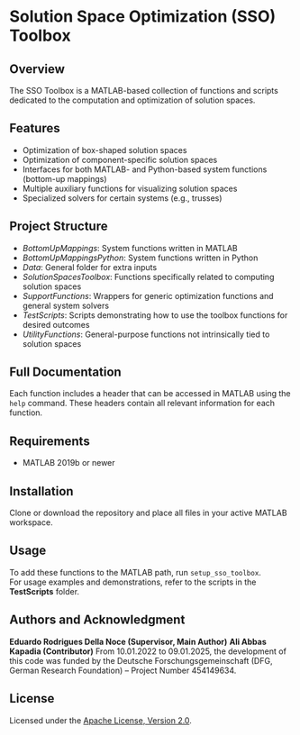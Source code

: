 # Solution Space Optimization (SSO) Toolbox

## Overview
The SSO Toolbox is a MATLAB-based collection of functions and scripts dedicated to the computation and optimization of solution spaces.

## Features
- Optimization of box-shaped solution spaces  
- Optimization of component-specific solution spaces  
- Interfaces for both MATLAB- and Python-based system functions (bottom-up mappings)  
- Multiple auxiliary functions for visualizing solution spaces  
- Specialized solvers for certain systems (e.g., trusses)

## Project Structure
- *BottomUpMappings*: System functions written in MATLAB  
- *BottomUpMappingsPython*: System functions written in Python  
- *Data*: General folder for extra inputs  
- *SolutionSpacesToolbox*: Functions specifically related to computing solution spaces  
- *SupportFunctions*: Wrappers for generic optimization functions and general system solvers  
- *TestScripts*: Scripts demonstrating how to use the toolbox functions for desired outcomes  
- *UtilityFunctions*: General-purpose functions not intrinsically tied to solution spaces

## Full Documentation
Each function includes a header that can be accessed in MATLAB using the `help` command. These headers contain all relevant information for each function.

## Requirements
- MATLAB 2019b or newer

## Installation
Clone or download the repository and place all files in your active MATLAB workspace.

## Usage
To add these functions to the MATLAB path, run `setup_sso_toolbox`.  
For usage examples and demonstrations, refer to the scripts in the **TestScripts** folder.

## Authors and Acknowledgment
**Eduardo Rodrigues Della Noce (Supervisor, Main Author)**
**Ali Abbas Kapadia (Contributor)**
From 10.01.2022 to 09.01.2025, the development of this code was funded by the Deutsche Forschungsgemeinschaft (DFG, German Research Foundation) – Project Number 454149634.

## License
Licensed under the [Apache License, Version 2.0](https://www.apache.org/licenses/LICENSE-2.0).
